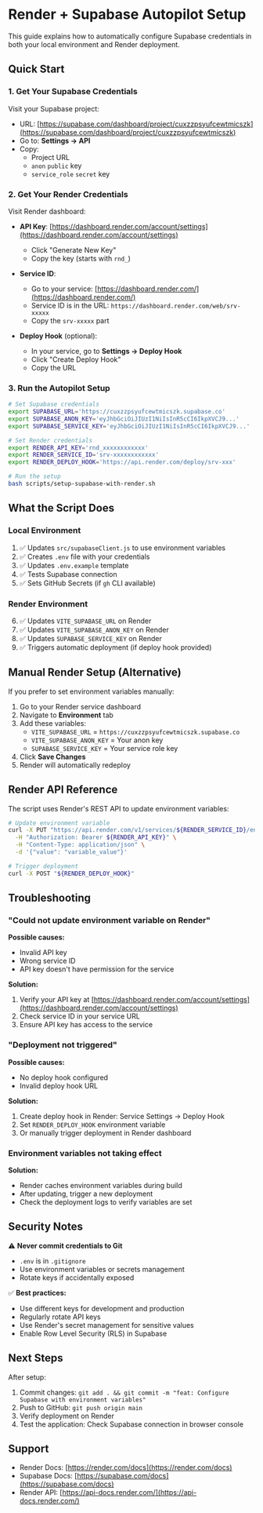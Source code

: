 # Render + Supabase Autopilot Setup

This guide explains how to automatically configure Supabase credentials in both your local environment and Render deployment.

## Quick Start

### 1. Get Your Supabase Credentials

Visit your Supabase project:
- URL: [https://supabase.com/dashboard/project/cuxzzpsyufcewtmicszk](https://supabase.com/dashboard/project/cuxzzpsyufcewtmicszk)
- Go to: **Settings → API**
- Copy:
  - Project URL
  - `anon` `public` key
  - `service_role` `secret` key

### 2. Get Your Render Credentials

Visit Render dashboard:
- **API Key**: [https://dashboard.render.com/account/settings](https://dashboard.render.com/account/settings)
  - Click "Generate New Key"
  - Copy the key (starts with `rnd_`)
  
- **Service ID**: 
  - Go to your service: [https://dashboard.render.com/](https://dashboard.render.com/)
  - Service ID is in the URL: `https://dashboard.render.com/web/srv-xxxxx`
  - Copy the `srv-xxxxx` part

- **Deploy Hook** (optional):
  - In your service, go to **Settings → Deploy Hook**
  - Click "Create Deploy Hook"
  - Copy the URL

### 3. Run the Autopilot Setup

```bash
# Set Supabase credentials
export SUPABASE_URL='https://cuxzzpsyufcewtmicszk.supabase.co'
export SUPABASE_ANON_KEY='eyJhbGciOiJIUzI1NiIsInR5cCI6IkpXVCJ9...'
export SUPABASE_SERVICE_KEY='eyJhbGciOiJIUzI1NiIsInR5cCI6IkpXVCJ9...'

# Set Render credentials
export RENDER_API_KEY='rnd_xxxxxxxxxxxx'
export RENDER_SERVICE_ID='srv-xxxxxxxxxxxx'
export RENDER_DEPLOY_HOOK='https://api.render.com/deploy/srv-xxx'

# Run the setup
bash scripts/setup-supabase-with-render.sh
```

## What the Script Does

### Local Environment
1. ✅ Updates `src/supabaseClient.js` to use environment variables
2. ✅ Creates `.env` file with your credentials
3. ✅ Updates `.env.example` template
4. ✅ Tests Supabase connection
5. ✅ Sets GitHub Secrets (if `gh` CLI available)

### Render Environment
6. ✅ Updates `VITE_SUPABASE_URL` on Render
7. ✅ Updates `VITE_SUPABASE_ANON_KEY` on Render
8. ✅ Updates `SUPABASE_SERVICE_KEY` on Render
9. ✅ Triggers automatic deployment (if deploy hook provided)

## Manual Render Setup (Alternative)

If you prefer to set environment variables manually:

1. Go to your Render service dashboard
2. Navigate to **Environment** tab
3. Add these variables:
   - `VITE_SUPABASE_URL` = `https://cuxzzpsyufcewtmicszk.supabase.co`
   - `VITE_SUPABASE_ANON_KEY` = Your anon key
   - `SUPABASE_SERVICE_KEY` = Your service role key
4. Click **Save Changes**
5. Render will automatically redeploy

## Render API Reference

The script uses Render's REST API to update environment variables:

```bash
# Update environment variable
curl -X PUT "https://api.render.com/v1/services/${RENDER_SERVICE_ID}/env-vars/VARIABLE_NAME" \
  -H "Authorization: Bearer ${RENDER_API_KEY}" \
  -H "Content-Type: application/json" \
  -d '{"value": "variable_value"}'

# Trigger deployment
curl -X POST "${RENDER_DEPLOY_HOOK}"
```

## Troubleshooting

### "Could not update environment variable on Render"

**Possible causes:**
- Invalid API key
- Wrong service ID
- API key doesn't have permission for the service

**Solution:**
1. Verify your API key at [https://dashboard.render.com/account/settings](https://dashboard.render.com/account/settings)
2. Check service ID in your service URL
3. Ensure API key has access to the service

### "Deployment not triggered"

**Possible causes:**
- No deploy hook configured
- Invalid deploy hook URL

**Solution:**
1. Create deploy hook in Render: Service Settings → Deploy Hook
2. Set `RENDER_DEPLOY_HOOK` environment variable
3. Or manually trigger deployment in Render dashboard

### Environment variables not taking effect

**Solution:**
- Render caches environment variables during build
- After updating, trigger a new deployment
- Check the deployment logs to verify variables are set

## Security Notes

⚠️ **Never commit credentials to Git**
- `.env` is in `.gitignore`
- Use environment variables or secrets management
- Rotate keys if accidentally exposed

✅ **Best practices:**
- Use different keys for development and production
- Regularly rotate API keys
- Use Render's secret management for sensitive values
- Enable Row Level Security (RLS) in Supabase

## Next Steps

After setup:
1. Commit changes: `git add . && git commit -m "feat: Configure Supabase with environment variables"`
2. Push to GitHub: `git push origin main`
3. Verify deployment on Render
4. Test the application: Check Supabase connection in browser console

## Support

- Render Docs: [https://render.com/docs](https://render.com/docs)
- Supabase Docs: [https://supabase.com/docs](https://supabase.com/docs)
- Render API: [https://api-docs.render.com/](https://api-docs.render.com/)
